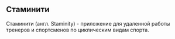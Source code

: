 ## Стаминити
Стаминити (англ. Staminity) - приложение для удаленной работы тренеров и спортсменов по циклическим видам спорта.  